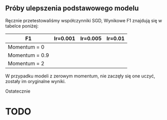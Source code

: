 ## Próby ulepszenia podstawowego modelu

Ręcznie przetestowaliśmy współczynniki SGD, Wynikowe F1 znajdują się w tabelce poniżej:

| F1             | lr=0.001 | lr=0.005 | lr=0.01 |
| -------------- | -------- | -------- | ------- |
| Momentum = 0   |          |          |         |
| Momentum = 0.9 |          |          |         |
| Momentum = 2   |          |          |         |

W przypadku modeli z zerowym momentum, nie zaczęły się one uczyć, zostały im oryginalne wyniki.

Ostatecznie

# TODO
